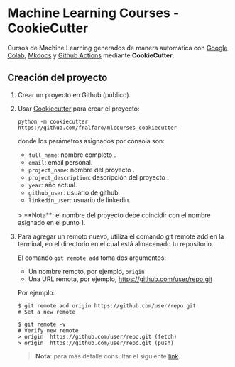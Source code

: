 # Machine Learning Courses - CookieCutter
Cursos de Machine Learning generados de manera automática 
con [Google Colab](https://colab.research.google.com/?hl=en), [Mkdocs](https://www.mkdocs.org/) y [Github Actions](https://github.com/features/actions) mediante **CookieCutter**.

## Creación del proyecto

1. Crear un proyecto en Github (público).
2. Usar [Cookiecutter](https://cookiecutter.readthedocs.io/en/stable/index.html) para crear el proyecto:

    ```
    python -m cookiecutter https://github.com/fralfaro/mlcourses_cookiecutter
    ```

    donde los parámetros asignados por consola son:

     * `full_name`: nombre completo .
     * `email`: email personal.
     * `project_name`: nombre del proyecto .
     * `project_description`: descripción del proyecto .
     * `year`: año actual.
     * `github_user`: usuario de github.
     * `linkedin_user`: usuario de linkedin. <br>
     <br>
     >    **Nota**: el nombre del proyecto debe coincidir con el nombre asignado en el punto 1.

3. Para agregar un remoto nuevo, utiliza el comando git remote add en la terminal, en el directorio en el cual está almacenado tu repositorio.

   El comando `git remote add` toma dos argumentos:

    * Un nombre remoto, por ejemplo, `origin`
    * Una URL remota, por ejemplo, https://github.com/user/repo.git

   Por ejemplo:

    ```
    $ git remote add origin https://github.com/user/repo.git
    # Set a new remote

    $ git remote -v
    # Verify new remote
    > origin  https://github.com/user/repo.git (fetch)
    > origin  https://github.com/user/repo.git (push)
    ```
   >    **Nota**: para más detalle consultar el siguiente [link](https://docs.github.com/es/get-started/getting-started-with-git/managing-remote-repositories).